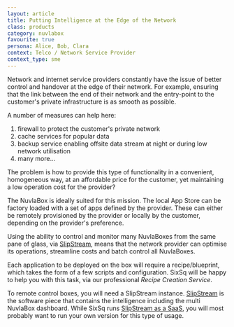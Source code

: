 ```yaml
---
layout: article
title: Putting Intelligence at the Edge of the Network
class: products
category: nuvlabox
favourite: true
persona: Alice, Bob, Clara
context: Telco / Network Service Provider
context_type: sme
---
```


Network and internet service providers constantly have the issue of better control and handover at the edge of their network. For example, ensuring that the link between the end of their network and the entry-point to the customer's private infrastructure is as smooth as possible.

A number of measures can help here:

1. firewall to protect the customer's private network
2. cache services for popular data
3. backup service enabling offsite data stream at night or during low network utilisation
4. many more...

The problem is how to provide this type of functionality in a convenient, homogeneous way, at an affordable price for the customer, yet maintaining a low operation cost for the provider?

The NuvlaBox is ideally suited for this mission. The local App Store can be factory loaded with a set of apps defined by the provider. These can either be remotely provisioned by the provider or locally by the customer, depending on the provider's preference.

Using the ability to control and monitor many NuvlaBoxes from the same pane of glass, via [SlipStream](/products/slipstream.html), means that the network provider can optimise its operations, streamline costs and batch control all NuvlaBoxes.

Each application to be deployed on the box will require a recipe/blueprint, which takes the form of a few scripts and configuration. SixSq will be happy to help you with this task, via our professional *Recipe Creation Service*.

To remote control boxes, you will need a SlipStream instance. [SlipStream](/products/slipstream.html) is the software piece that contains the intelligence including the multi NuvlaBox dashboard. While SixSq runs [SlipStream as a SaaS](/products/slipstream-tryme.html), you will most probably want to run your own version for this type of usage.

